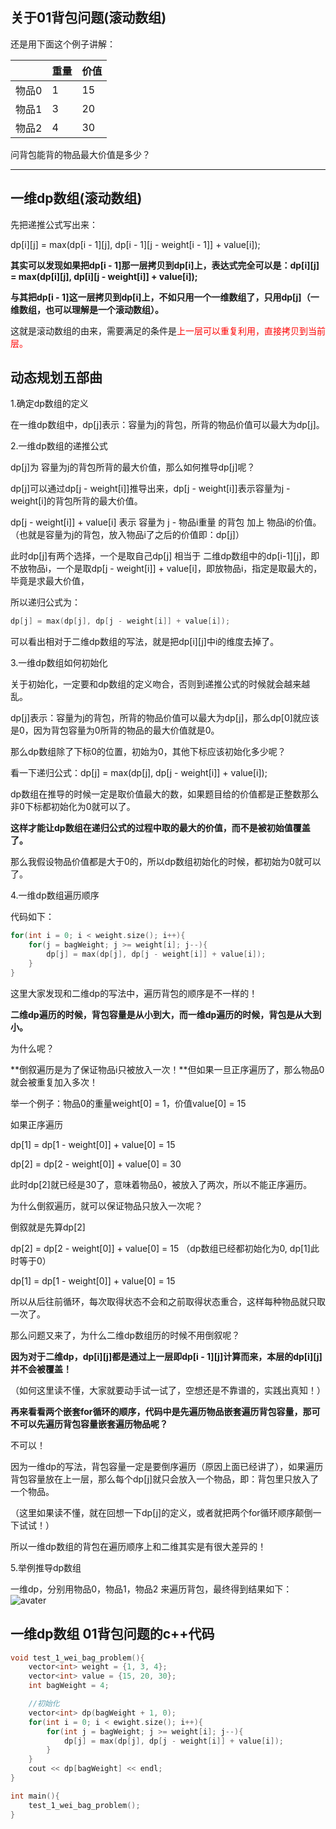 ## 关于01背包问题(滚动数组)

还是用下面这个例子讲解：

||重量|价值|
|:--|:--|:--|
|物品0|1|15|
|物品1|3|20|
|物品2|4|30|

问背包能背的物品最大价值是多少？

---
## 一维dp数组(滚动数组)

先把递推公式写出来：

dp[i][j] = max(dp[i - 1][j], dp[i - 1][j - weight[i - 1]] + value[i]);

**其实可以发现如果把dp[i - 1]那一层拷贝到dp[i]上，表达式完全可以是：dp[i][j] = max(dp[i][j], dp[i][j - weight[i]] + value[i]);**

**与其把dp[i - 1]这一层拷贝到dp[i]上，不如只用一个一维数组了，只用dp[j]（一维数组，也可以理解是一个滚动数组）。**

这就是滚动数组的由来，需要满足的条件是<span style="color:red">上一层可以重复利用，直接拷贝到当前层。</span>

## 动态规划五部曲

1.确定dp数组的定义

在一维dp数组中，dp[j]表示：容量为j的背包，所背的物品价值可以最大为dp[j]。

2.一维dp数组的递推公式

dp[j]为 容量为j的背包所背的最大价值，那么如何推导dp[j]呢？

dp[j]可以通过dp[j - weight[i]]推导出来，dp[j - weight[i]]表示容量为j - weight[i]的背包所背的最大价值。

dp[j - weight[i]] + value[i] 表示 容量为 j - 物品i重量 的背包 加上 物品i的价值。（也就是容量为j的背包，放入物品i了之后的价值即：dp[j]）

此时dp[j]有两个选择，一个是取自己dp[j] 相当于 二维dp数组中的dp[i-1][j]，即不放物品i，一个是取dp[j - weight[i]] + value[i]，即放物品i，指定是取最大的，毕竟是求最大价值，

所以递归公式为：
```c++
dp[j] = max(dp[j], dp[j - weight[i]] + value[i]);
```
可以看出相对于二维dp数组的写法，就是把dp[i][j]中i的维度去掉了。

3.一维dp数组如何初始化

关于初始化，一定要和dp数组的定义吻合，否则到递推公式的时候就会越来越乱。

dp[j]表示：容量为j的背包，所背的物品价值可以最大为dp[j]，那么dp[0]就应该是0，因为背包容量为0所背的物品的最大价值就是0。

那么dp数组除了下标0的位置，初始为0，其他下标应该初始化多少呢？

看一下递归公式：dp[j] = max(dp[j], dp[j - weight[i]] + value[i]);

dp数组在推导的时候一定是取价值最大的数，如果题目给的价值都是正整数那么非0下标都初始化为0就可以了。

**这样才能让dp数组在递归公式的过程中取的最大的价值，而不是被初始值覆盖了。**

那么我假设物品价值都是大于0的，所以dp数组初始化的时候，都初始为0就可以了。

4.一维dp数组遍历顺序

代码如下：
```c++
for(int i = 0; i < weight.size(); i++){
    for(j = bagWeight; j >= weight[i]; j--){
        dp[j] = max(dp[j], dp[j - weight[i]] + value[i]);
    }
}
```

这里大家发现和二维dp的写法中，遍历背包的顺序是不一样的！

**二维dp遍历的时候，背包容量是从小到大，而一维dp遍历的时候，背包是从大到小。**

为什么呢？

**倒叙遍历是为了保证物品i只被放入一次！**但如果一旦正序遍历了，那么物品0就会被重复加入多次！

举一个例子：物品0的重量weight[0] = 1，价值value[0] = 15

如果正序遍历

dp[1] = dp[1 - weight[0]] + value[0] = 15

dp[2] = dp[2 - weight[0]] + value[0] = 30

此时dp[2]就已经是30了，意味着物品0，被放入了两次，所以不能正序遍历。

为什么倒叙遍历，就可以保证物品只放入一次呢？

倒叙就是先算dp[2]

dp[2] = dp[2 - weight[0]] + value[0] = 15 （dp数组已经都初始化为0, dp[1]此时等于0）

dp[1] = dp[1 - weight[0]] + value[0] = 15

所以从后往前循环，每次取得状态不会和之前取得状态重合，这样每种物品就只取一次了。

那么问题又来了，为什么二维dp数组历的时候不用倒叙呢？

**因为对于二维dp，dp[i][j]都是通过上一层即dp[i - 1][j]计算而来，本层的dp[i][j]并不会被覆盖！**

（如何这里读不懂，大家就要动手试一试了，空想还是不靠谱的，实践出真知！）

**再来看看两个嵌套for循环的顺序，代码中是先遍历物品嵌套遍历背包容量，那可不可以先遍历背包容量嵌套遍历物品呢？**

不可以！

因为一维dp的写法，背包容量一定是要倒序遍历（原因上面已经讲了），如果遍历背包容量放在上一层，那么每个dp[j]就只会放入一个物品，即：背包里只放入了一个物品。

（这里如果读不懂，就在回想一下dp[j]的定义，或者就把两个for循环顺序颠倒一下试试！）

所以一维dp数组的背包在遍历顺序上和二维其实是有很大差异的！

5.举例推导dp数组

一维dp，分别用物品0，物品1，物品2 来遍历背包，最终得到结果如下：
![avater](https://camo.githubusercontent.com/8447cafff55aa21829209a2b4b923779f32a14c3b531c44ce8f316f18742c087/68747470733a2f2f696d672d626c6f672e6373646e696d672e636e2f32303231303131303130333631343736392e706e67)

## 一维dp数组 01背包问题的c++代码

```c++
void test_1_wei_bag_problem(){
    vector<int> weight = {1, 3, 4};
    vector<int> value = {15, 20, 30};
    int bagWeight = 4;

    //初始化
    vector<int> dp(bagWeight + 1, 0);
    for(int i = 0; i < ewight.size(); i++){
        for(int j = bagWeight; j >= weight[i]; j--){
            dp[j] = max(dp[j], dp[j - weight[i]] + value[i]);
        }
    }
    cout << dp[bagWeight] << endl;
}

int main(){
    test_1_wei_bag_problem();
}
```